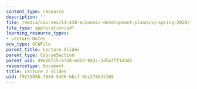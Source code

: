 ```yaml
---
content_type: resource
description: ''
file: /media/courses/11-438-economic-development-planning-spring-2020/f924505b784454566b1f8ec2765d2165_MIT11_438s20_lec2.pdf
file_type: application/pdf
learning_resource_types:
- Lecture Notes
ocw_type: OCWFile
parent_title: Lecture Slides
parent_type: CourseSection
parent_uid: 49e26fc5-67a8-ed5d-942c-2d5a7ff1d3d2
resourcetype: Document
title: Lecture 2 slides
uid: f924505b-7844-5456-6b1f-8ec2765d2165
---
```

